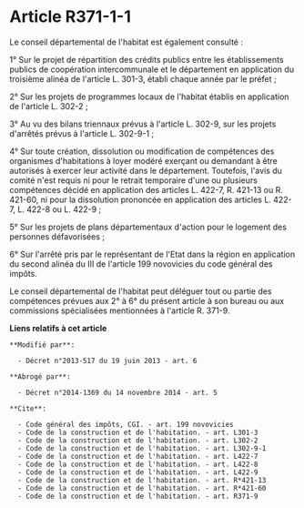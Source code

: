 # Article R371-1-1

Le conseil départemental de l'habitat est également consulté : 

1° Sur le projet de répartition des crédits publics entre les établissements publics de coopération intercommunale et le
département en application du troisième alinéa de l'article L. 301-3, établi chaque année par le préfet ; 

2° Sur les projets de programmes locaux de l'habitat établis en application de l'article L. 302-2 ; 

3° Au vu des bilans triennaux prévus à l'article L. 302-9, sur les projets d'arrêtés prévus à l'article L. 302-9-1 ; 

4° Sur toute création, dissolution ou modification de compétences des organismes d'habitations à loyer modéré exerçant ou
demandant à être autorisés à exercer leur activité dans le département. Toutefois, l'avis du comité n'est requis ni pour le
retrait temporaire d'une ou plusieurs compétences décidé en application des articles L. 422-7, R. 421-13 ou R. 421-60, ni
pour la dissolution prononcée en application des articles L. 422-7, L. 422-8 ou L. 422-9 ; 

5° Sur les projets de plans départementaux d'action pour le logement des personnes défavorisées ; 

6° Sur l'arrêté pris par le représentant de l'Etat dans la région en application du second alinéa du III de l'article 199
novovicies du code général des impôts. 

Le conseil départemental de l'habitat peut déléguer tout ou partie des compétences prévues aux 2° à 6° du présent article à
son bureau ou aux commissions spécialisées mentionnées à l'article R. 371-9.

**Liens relatifs à cet article**

	**Modifié par**:

	  - Décret n°2013-517 du 19 juin 2013 - art. 6

	**Abrogé par**:

	  - Décret n°2014-1369 du 14 novembre 2014 - art. 5

	**Cite**:

	  - Code général des impôts, CGI. - art. 199 novovicies
	  - Code de la construction et de l'habitation. - art. L301-3
	  - Code de la construction et de l'habitation. - art. L302-2
	  - Code de la construction et de l'habitation. - art. L302-9-1
	  - Code de la construction et de l'habitation. - art. L422-7
	  - Code de la construction et de l'habitation. - art. L422-8
	  - Code de la construction et de l'habitation. - art. L422-9
	  - Code de la construction et de l'habitation. - art. R*421-13
	  - Code de la construction et de l'habitation. - art. R*421-60
	  - Code de la construction et de l'habitation. - art. R371-9
